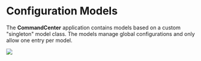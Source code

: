 # Configuration Models

The **CommandCenter** application contains models based on a custom "singleton" model class. The models manage global configurations and only allow one entry per model.

![](../../.gitbook/assets/commandcenter\_models.png)

